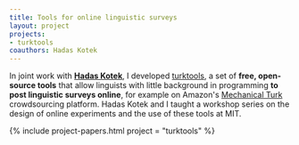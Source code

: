 ```yaml
---
title: Tools for online linguistic surveys
layout: project
projects:
- turktools
coauthors: Hadas Kotek
---
```


In joint work with [**Hadas Kotek**](//hkotek.com), I developed [turktools](//turktools.net), a set of **free, open-source tools** that allow linguists with little background in programming **to post linguistic surveys online**, for example on Amazon's [Mechanical Turk](//mturk.com) crowdsourcing platform. Hadas Kotek and I taught a workshop series on the design of online experiments and the use of these tools at MIT.

{% include project-papers.html project = "turktools" %}